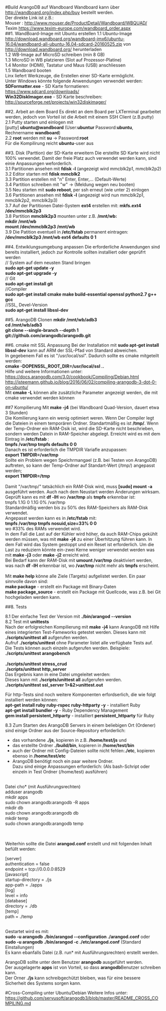 #Build ArangoDB auf Wandboard
Wandboard kann über <http://wandboard.org/index.php/buy> bestellt werden.<br>
Der direkte Link ist z.B.:<br>
Mouser : <http://www.mouser.de/ProductDetail/Wandboard/WBQUAD/><br>
Texim <https://www.texim-europe.com/wandboard_order.aspx><br>
##1. WandBoard-Image mit Ubuntu erstellen 
1.1 Ubuntu-Image <http://download.wandboard.org/wandboard-imx6/ubuntu-16.04/wandboard-all-ubuntu-16.04-sdcard-20160525.zip> von  <http://download.wandboard.org/> herunterladen <br>
1.2 WB-Image auf MicroSD schreiben (min 8 GB)  <br>
1.3 MicroSD in WB platzieren (Slot auf Prozessor-Platine) <br>
1.4 Monitor (HDMI), Tastatur und Maus (USB) anschliessen <br>
1.5 Wandboard booten <br>
Linx liefert Werkzeuge, die Erstellen einer SD-Karte ermöglicht.<br> 
Unter Windows könnte folgende Anwendungen verwendet werden:<br>
<b>SDFormatter.exe</b> - SD Karte formatieren: <https://www.sdcard.org/downloads/><br>
<b>Win32DiskImager.exe</b> - SD Karte beschreiben: <http://sourceforge.net/projects/win32diskimager/><br>


##2. Arbeit an dem Board<vr>
Es direkt an dem Board per LXTerminal gearbeitet werden, jedoch von  Vorteil ist die Arbeit mit einem SSH Client (z.B.putty)<br>
2.1 Putty starten und einlogen mit <br>
 [putty] <b>ubuntu@wandboard</b> (User:<b>ubuntur</b> Password:<b>ubuntu</b>, Rechnername <b>wandboard</b>) <br>
2.2 <b>root</b> werden mit <b>su</b> -> Password:<b>root</b><br> 
Für die Kompilirung reicht <b>ubuntu</b>-user aus<br>

##3. Disk (Parttion) der SD-Karte erweitern
Die erstellte SD Karte wird nicht 100% verwendet. Damit der freie Platz auch verwendet werden kann, sind einie Anpassungen weforderlich.<br>
3.1 Partitionen ansehen mit <b>fdisk -l</b> (angezeigt wird mmcblk2p1, mmcblk2p2) <br>
3.2 Editor starten mit <b>fdisk mmcblk2</b> <br>
3.3 Partition erstellen mit "n" Enter, Enter,... (Default-Werte) <br>
3.4 Partition schreiben mit "w" -> (Meldung wegen neu booten) <br>
3.5 Neu starten mit <b>sudo reboot</b>, per ssh erneut (wie unter 2) einlogen <br>
3.6 Partitionen ansehen mit  <b>fdisk -l</b> (angezeigt wird nun mmcblk2p1, mmcblk2p2, mmcblk2p3) <br>
3.7 Auf der Partitionen Datei-System <b>ext4</b> erstellen mit: <b>mkfs.ext4 /dev/mmcblk2p3</b> <br>
3.8 Partition <b>mmcblk2p3</b> mounten unter z.B. <b>/mnt/wb:</b> <br>
 <b>mkdir /mnt/wb</b> <br>
 <b>mount /dev/mmcblk2p3 /mnt/wb</b> <br>
3.9 Die Patition eventuell in <b>/etc/fstab</b> permanent eintragen: <br>
 <b>/dev/mmcblk2p3  /mnt/wb  ext4  defaults  0 1</b>

##4. Entwiklungsumgebung anpassen
Die erforderliche Anwendungen sind bereits installiert, jedoch zur Kontrolle sollten installiert oder geprüfrt werden<br>
// System auf dem neusten Stand bringen<br>
<b>sudo apt-get update -y</b><br>
<b>sudo apt-get upgrade -y</b><br>
// Git<br>
<b>sudo apt-get install git</b><br>
//Compiler<br>
<b>sudo apt-get install cmake make build-essential openssl python2.7 g++ gcc</b><br>
//SSL, Devel-Version <br>
<b>sudo apt-get install libssl-dev</b><br>

##5. ArangoDB Clonen
<b>mkdir /mnt/wb/adb3</b> <br>
<b>cd /mnt/wb/adb3</b> <br>
<b>git clone --single-branch --depth 1 git://github.com/arangodb/arangodb.git</b> <br>

##6. cmake mit SSL Anpassung
Bei der Installation mit <b>sudo apt-get install libssl-dev</b> kann auf ARM der SSL-Pfad von Standard abweichen.<br>
In gegebenem Fall es ist "/usr/local/ssl". Dadurch sollte es cmake mitgeteilt werden:<br>
<b>cmake -DOPENSSL_ROOT_DIR=/usr/local/ssl ..</b> <br>
Hilfe und weitere Informationen unter:<br>
<https://docs.arangodb.com/3.0/cookbook/Compiling/Debian.html><br>
<http://jsteemann.github.io/blog/2016/06/02/compiling-arangodb-3-dot-0-on-ubuntu/><br>
Mit <b>cmake -L</b> können alle zusätzliche Parameter angezeigt werden, die mit cmake verwendet werden können<br>


##7 Kompilierung 
Mit <b>make -j4</b> (bei Wandboard Quad-Version, dauert etwa 3 Stunden)<br>
Die Komilierung kann ein wenig optimiert weren. Wenn Der Compiler legt die Dateien in einem temporären Ordner. Standartmäßig es ist <b>/tmp/</b>. Wenn der Temp-Ordner ein RAM-Dsik ist, wird die SD-Karte nicht beschrieben, sondern werden Datein in RAM-Speicher abgelegt. Erreicht wird es mit dem Eintrag in <b>/etc/fstab </b>:<br>
<b>tmpfs /var/tmp tmpfs  defaults 0 0</b><br>
Danach es ist erforderlich die TMPDIR Variafle anzupassen:<br>
<b>export TMPDIR=/var/tmp</b><br>
Sollte ein Problem wegen Speichrmangael (z.B. bei Testen von ArangoDB) auftreten, so kann der Temp-Ordner auf Standart-Wert (/tmp/) angepasst werden;<br>
<b>export TMPDIR=/tmp</b><br><br>
Damit "/var/tmp/" tatsächlich ein RAM-Disk wird, muss <b>[sudo] mount -a </b> ausgeführt werden. 
Auch nach dem Neustart werden Änderungen wirksam.<br>
Geprüft kann es mit <b>df -lH</b> wo <b>/var/tmp</b> als <b>tmpfs</b> erkennbar ist:<br>
tmpfs           1.1G     0  1.1G   0% /var/tmp<br>
Standardmäßig werden bis zu 50% des RAM-Speichers als RAM-Disk verwendet.<br> 
Angepasst werden kann es in <b>/etc/fstab</b> mit:<br>
<b>tmpfs			/var/tmp tmpfs	nosuid,size=33%	0	0	</b><br>
wo #33% des RAMs	verwendet wird.<br>
In dem Fall die Last auf der Kühler wird höher, da auch RAM-Chips gekühlt werden müssen, was mit <b>make -j4</b>  zu einer Überhitzung führen kann. In dem Fall wird das System gestoppt und ein Reset ist erforderlich. Um die Last zu reduziern könnte ein-zwei Kerne  weniger verwendet werden was mit <b>make -j3</b> oder <b>make -j2</b> erreicht wird.<br>
Bei Bedarf kann der RAM-Disk mit <b>umount /var/tmp</b> deaktiviert werden, was nach <b>df -lH</b> erkennbar ist, wo <b>/var/tmp</b> nicht mehr als <b>tmpfs</b> erscheint.<br><br>
Mit <b>make help</b> könne alle Ziele (Targets) aufgelistet werden. Ein paar sinnvolle davon sind:<br> 
<b>make package</b> - erstellt ein Package mit Binary-Daten<br>
<b>make package_source</b> - erstellt ein Package mit Quellcode, was z.B. bei Git hochgeladen werden kann.<br>


##8. Tests 

8.1 Der einfache Test der Version mit <b>./bin/arangod --version</b><br>
8.2 Test mit <b>unittests</b><br>
Nach der erfolgreichen Kompilierung mit <b>make -j4</b> kann ArangoDB mit Hilfe eines integrierten Test-Fameworks getestet werden.
Dieses kann mit <b>./scripts/unittest all</b> aufgerufen werden.<br>
Aufruf <b>./scripts/unittest</b> ohne Parameter listet alle verfügbate Tests auf.<br>
Die Tests können auch einzeln aufgerufen werden. Beispiele:<br>
<b>./scripts/unittest arangobench</b><br>  
<b>./scripts/unittest stress_crud</b><br>
<b>./scripts/unittest http_server</b><br>
Das Ergebnis kann in eine Datei umgeleitet werden:<br>
Dieses kann mit <b>./scripts/unittest all</b> aufgerufen werden.<br>
<b>./scripts/unittest ssl_server 1>&2>unittest.out</b><br>  

Für http-Tests sind noch weitere Komponenten erfordserlich, die wie folgt installiert werden können:<br>
<b>apt-get install ruby ruby-rspec ruby-httparty -y</b> - installiert Ruby<br>
<b>apt-get install bundler -y</b> - Ruby Dependency Management<br>
<b>gem install persistent_httparty</b> - installiert <b>persistent_httparty</b> für Ruby<br>

8.3 Zum Starten des ArangoDB Servers in einem beliebigen Ort (Ordener) sind einige Ordner aus der Source-Repository erforderlich:<br>
- das vorhandene <b>./js</b>, kopieren in z.B. <b>/home/test/js</b> und<br> 
- das erstellte Ordner <b>./build/bin</b>, kopieren in <b>/home/test/bin</b><br>
- auch der Ordner mit Config-Dateien sollte nicht fehlen:<b>./etc</b>, kopieren ebenso in <b>/home/test/etc</b><br>
- ArangoDB benötigt noch ein paar weitere Ordner. <br>
Dazu sind einige Anpassungen erforderlich: (Als bash-Schript oder einzeln in Test Ordner (/home/test) ausführen)<br><br>

Datei cho* (mit Ausführungsrechten)<br>
adduser arangodb<br>
mkdir apps<br>
sudo chown arangodb:arangodb -R apps<br>
mkdir db<br>
sudo chown arangodb:arangodb db<br>
mkdir temp<br>
sudo chown arangodb:arangodb temp<br>
<br><br>

Weiterhin sollte die Datei <b>arangod.conf</b> erstellt und mit folgenden Inhalt befüllt werden:<br>

[server]<br>
authentication = false<br>
endpoint = tcp://0.0.0.0:8529<br>
[javascript]<br>
startup-directory = ./js<br>
app-path = ./apps<br>
[log]<br>
level = info<br>
[database]<br>
directory = ./db<br>
[temp]<br>
path = ./temp<br><br>

Gestartet wird es mit: <br>
<b>sudo -u arangodb ./bin/arangod --configuration ./arangod.conf</b> oder <br>
<b>sudo -u arangodb ./bin/arangod -c ./etc/arangod.conf</b> (Standard Einstallungen) <br>
Es kann ebanfalls Datei (z.B. run* mit Ausführungsrechten) erstellt werden.<br>

ArangoDB sollte unter dem Benutzer <b>arangodb</b> ausgeführt werden. <br>
Der ausgelagerte <b>apps</b> ist von Vorteil, so dass <b>arangodb</b>Benutzer schreiben kann.<br>
Der Orner <b>./js</b> kann schreibgechützt bleiben, was für eine bessere Sicherheit des Systems sorgen kann.<br>

#Cross-Compiling unter Ubuntu/Debian
Weitere Infos unter: https://github.com/servusoft/arangodb3/blob/master/README_CROSS_COMPILING.md
